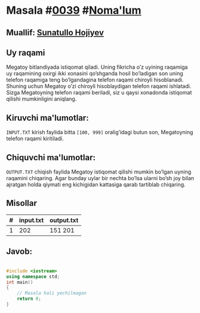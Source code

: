 <h1>Masala #<a href="https://robocontest.uz/tasks/0039">0039</a> #<a href="https://robocontest.uz/tasks?category=1">Noma'lum</a></h1>
<h2> Muallif: <a href="https://robocontest.uz/profile/sunnat">Sunatullo Hojiyev</a></h2>
<h2>Uy raqami</h2>
<p>Megatoy bitlandiyada istiqomat qiladi. Uning fikricha o’z uyining raqamiga uy raqamining oxirgi ikki xonasini qo’shganda hosil bo’ladigan son uning telefon raqamiga teng bo’lgandagina telefon raqami chiroyli hisoblanadi. Shuning uchun Megatoy o’zi chiroyli hisoblaydigan telefon raqami ishlatadi. Sizga Megatoyning telefon raqami beriladi, siz u qaysi xonadonda istiqomat qilishi mumkinligini aniqlang.</p>
<h2>Kiruvchi ma'lumotlar:</h2>
<p>
    <code>INPUT.TXT</code> kirish faylida bitta <code>[100, 999]</code> oralig’idagi butun son, Megatoyning telefon raqami kiritiladi.
</p>
<h2>Chiquvchi ma'lumotlar:</h2>
<p><code>OUTPUT.TXT</code> chiqish faylida Megatoy istiqomat qilishi mumkin bo’lgan uyning raqamini chiqaring. Agar bunday uylar bir nechta bo’lsa ularni bo’sh joy bilan ajratgan holda qiymati eng kichigidan kattasiga qarab tartiblab chiqaring.</p>
<h2>Misollar</h2>
<table>
    <thead>
        <tr>
            <th>#</th>
            <th>input.txt</th>
            <th>output.txt</th>
        </tr>
    </thead>
    <tbody>
        <tr>
            <td>1</td>
            <td>202</td>
            <td>151 201</td>
        </tr>
    </tbody>
</table>    
<h2>Javob:</h2>

######
```cpp
#include <iostream>
using namespace std;
int main()
{
    // Masala hali yechilmagan
    return 0;
}
```
